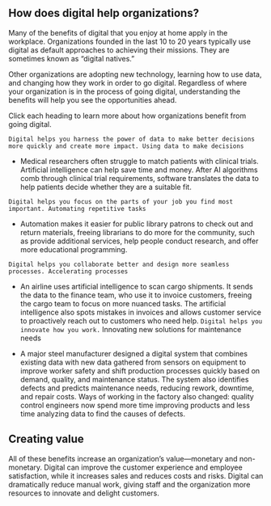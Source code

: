 ## How does digital help organizations?

Many of the benefits of digital that you enjoy at home apply in the workplace. Organizations founded in the last 10 to 20 years typically use digital as default approaches to achieving their missions. They are sometimes known as “digital natives.”

Other organizations are adopting new technology, learning how to use data, and changing how they work in order to go digital. Regardless of where your organization is in the process of going digital, understanding the benefits will help you see the opportunities ahead.

Click each heading to learn more about how organizations benefit from going digital.

`Digital helps you harness the power of data to make better decisions more quickly and create more impact.
Using data to make decisions`

+ Medical researchers often struggle to match patients with clinical trials. Artificial intelligence can help save time and money. After AI algorithms comb through clinical trial requirements, software translates the data to help patients decide whether they are a suitable fit.


`Digital helps you focus on the parts of your job you find most important.
Automating repetitive tasks`

+ Automation makes it easier for public library patrons to check out and return materials, freeing librarians to do more for the community, such as provide additional services, help people conduct research, and offer more educational programming.

`Digital helps you collaborate better and design more seamless processes.
Accelerating processes`

+ An airline uses artificial intelligence to scan cargo shipments. It sends the data to the finance team, who use it to invoice customers, freeing the cargo team to focus on more nuanced tasks. The artificial intelligence also spots mistakes in invoices and allows customer service to proactively reach out to customers who need help.
`Digital helps you innovate how you work.`
Innovating new solutions for maintenance needs

+ A major steel manufacturer designed a digital system that combines existing data with new data gathered from sensors on equipment to improve worker safety and shift production processes quickly based on demand, quality, and maintenance status. The system also identifies defects and predicts maintenance needs, reducing rework, downtime, and repair costs. Ways of working in the factory also changed: quality control engineers now spend more time improving products and less time analyzing data to find the causes of defects.


## Creating value
All of these benefits increase an organization’s value—monetary and non-monetary. Digital can improve the customer experience and employee satisfaction, while it increases sales and reduces costs and risks. Digital can dramatically reduce manual work, giving staff and the organization more resources to innovate and delight customers.
